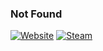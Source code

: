 <h3>Not Found</h3>

<a href="https://dhoutsider.top/"><img alt="Website" src="https://img.shields.io/badge/Вебсайт-dhoutsider.top-blue?style=flat-square&logo=google-chrome"></a>
<a href="https://steamcommunity.com/id/dhoutsider/"><img alt="Steam" src="https://img.shields.io/badge/Steam-Steam-blue?style=flat-square&logo=google-chrome"></a>
